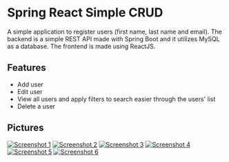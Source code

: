 # Spring React Simple CRUD

A simple application to register users (first name, last name and email).
The backend is a simple REST API made with Spring Boot and it utilizes MySQL as a database.
The frontend is made using ReactJS.

## Features

- Add user
- Edit user
- View all users and apply filters to search easier through the users' list
- Delete a user

## Pictures

[![Screenshot 1](https://github.com/AlecBp/react-spring-simple-crud/docs/screenshot1.PNG)](https://github.com/AlecBp/react-spring-simple-crud/docs/screenshot1.PNG)
[![Screenshot 2](https://github.com/AlecBp/react-spring-simple-crud/docs/screenshot2.PNG)](https://github.com/AlecBp/react-spring-simple-crud/docs/screenshot2.PNG)
[![Screenshot 3](https://github.com/AlecBp/react-spring-simple-crud/docs/screenshot3.PNG)](https://github.com/AlecBp/react-spring-simple-crud/docs/screenshot3.PNG)
[![Screenshot 4](https://github.com/AlecBp/react-spring-simple-crud/docs/screenshot4.PNG)](https://github.com/AlecBp/react-spring-simple-crud/docs/screenshot4.PNG)
[![Screenshot 5](https://github.com/AlecBp/react-spring-simple-crud/docs/screenshot5.PNG)](https://github.com/AlecBp/react-spring-simple-crud/docs/screenshot5.PNG)
[![Screenshot 6](https://github.com/AlecBp/react-spring-simple-crud/docs/screenshot6.PNG)](https://github.com/AlecBp/react-spring-simple-crud/docs/screenshot6.PNG)
